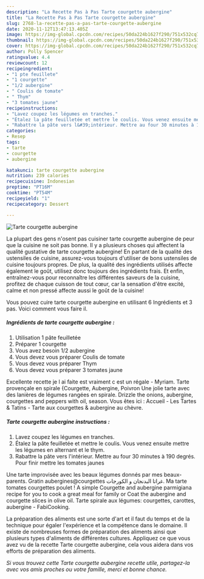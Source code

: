 ```yaml
---
description: "La Recette Pas à Pas Tarte courgette aubergine"
title: "La Recette Pas à Pas Tarte courgette aubergine"
slug: 2768-la-recette-pas-a-pas-tarte-courgette-aubergine
date: 2020-11-12T13:47:13.405Z
image: https://img-global.cpcdn.com/recipes/50da224b1627f290/751x532cq70/tarte-courgette-aubergine-photo-principale-de-la-recette.jpg
thumbnail: https://img-global.cpcdn.com/recipes/50da224b1627f290/751x532cq70/tarte-courgette-aubergine-photo-principale-de-la-recette.jpg
cover: https://img-global.cpcdn.com/recipes/50da224b1627f290/751x532cq70/tarte-courgette-aubergine-photo-principale-de-la-recette.jpg
author: Polly Spencer
ratingvalue: 4.4
reviewcount: 12
recipeingredient:
- "1 pte feuillete"
- "1 courgette"
- "1/2 aubergine"
- " Coulis de tomate"
- " Thym"
- "3 tomates jaune"
recipeinstructions:
- "Lavez coupez les légumes en tranches."
- "Étalez la pâte feuilletée et mettre le coulis. Vous venez ensuite mettre les légumes en alternant et le thym."
- "Rabattre la pâte vers l&#39;intérieur. Mettre au four 30 minutes à 190 degrés. Pour finir mettre les tomates jaunes"
categories:
- Resep
tags:
- tarte
- courgette
- aubergine

katakunci: tarte courgette aubergine 
nutrition: 239 calories
recipecuisine: Indonesian
preptime: "PT16M"
cooktime: "PT54M"
recipeyield: "1"
recipecategory: Dessert

---
```



![Tarte courgette aubergine](https://img-global.cpcdn.com/recipes/50da224b1627f290/751x532cq70/tarte-courgette-aubergine-photo-principale-de-la-recette.jpg)

La plupart des gens n'osent pas cuisiner tarte courgette aubergine de peur que la cuisine ne soit pas bonne. Il y a plusieurs choses qui affectent la qualité gustative de tarte courgette aubergine! En partant de la qualité des ustensiles de cuisine, assurez-vous toujours d'utiliser de bons ustensiles de cuisine toujours propres. De plus, la qualité des ingrédients utilisés affecte également le goût, utilisez donc toujours des ingrédients frais. Et enfin, entraînez-vous pour reconnaître les différentes saveurs de la cuisine, profitez de chaque cuisson de tout cœur, car la sensation d'être excité, calme et non pressé affecte aussi le goût de la cuisine!

<!--inarticleads1-->

Vous pouvez cuire tarte courgette aubergine en utilisant 6 Ingrédients et 3 pas. Voici comment vous faire il.

##### Ingrédients de tarte courgette aubergine :

1. Utilisation 1 pâte feuilletée
1. Préparer 1 courgette
1. Vous avez besoin 1/2 aubergine
1. Vous devez vous préparer  Coulis de tomate
1. Vous devez vous préparer  Thym
1. Vous devez vous préparer 3 tomates jaune


Excellente recette je l ai faite est vraiment c est un régale - Myriam. Tarte provençale en spirale {Courgette, Aubergine, Poivron Une jolie tarte avec des lanières de légumes rangées en spirale. Drizzle the onions, aubergine, courgettes and peppers with oil, season. Vous êtes ici : Accueil - Les Tartes &amp; Tatins - Tarte aux courgettes &amp; aubergine au chèvre. 

<!--inarticleads2-->

##### Tarte courgette aubergine instructions :

1. Lavez coupez les légumes en tranches.
1. Étalez la pâte feuilletée et mettre le coulis. Vous venez ensuite mettre les légumes en alternant et le thym.
1. Rabattre la pâte vers l&#39;intérieur. Mettre au four 30 minutes à 190 degrés. Pour finir mettre les tomates jaunes


Une tarte improvisée avec les beaux légumes donnés par mes beaux-parents. Gratin aubergines@courgettes غراتا البدنجان و الكورجات. Ma tarte tomates courgettes poulet ! A simple Courgette and aubergine parmigiana recipe for you to cook a great meal for family or Coat the aubergine and courgette slices in olive oil. Tarte spirale aux légumes: courgettes, carottes, aubergine - FabiCooking. 

<!--inarticleads1-->

<p>
La préparation des aliments est une sorte d'art et il faut du temps et de la technique pour égaler l'expérience et la compétence dans le domaine. Il existe de nombreuses formes de préparation des aliments ainsi que plusieurs types d'aliments de différentes cultures. Appliquez ce que vous avez vu de la recette Tarte courgette aubergine, cela vous aidera dans vos efforts de préparation des aliments.
</p>

<p>
<i>Si vous trouvez cette Tarte courgette aubergine recette utile, partagez-la avec vos amis proches ou votre famille, merci et bonne chance.</i>
</p>
